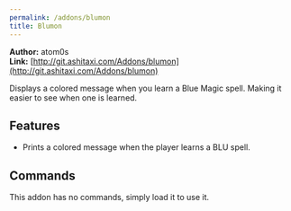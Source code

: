 ```yaml
---
permalink: /addons/blumon
title: Blumon
---
```


**Author:** atom0s<br/>
**Link:** [http://git.ashitaxi.com/Addons/blumon](http://git.ashitaxi.com/Addons/blumon)

Displays a colored message when you learn a Blue Magic spell. Making it easier to see when one is learned.

## Features

  * Prints a colored message when the player learns a BLU spell.

## Commands

This addon has no commands, simply load it to use it.
